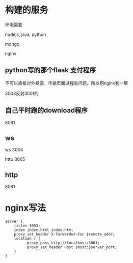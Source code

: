 

# 构建的服务

环境需要

nodejs, java, python

mongo, 

nginx

## python写的那个flask 支付程序

不可以直接对外暴露，传输页面过程有问题，所以用nginx套一层

3003反射3001的



## 自己平时跑的download程序

8081

## ws

ws 3004 

http 3005



## http

8081

# nginx写法


```nginx
server {
    listen 3003;
    index index.html index.htm;
    proxy_set_header X-Forwarded-For $remote_addr;
    location / {
          proxy_pass http://localhost:3001;
          proxy_set_header Host $host:$server_port;
    }
}
```

